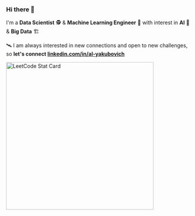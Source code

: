 ### Hi there 👋
I'm a **Data Scientist** 🕵️ & **Machine Learning Engineer** 👷 with interest in **AI** 🤖 & **Big Data** 🏗️

🛰️ I am always interested in new connections and open to new challenges, so **let's connect [linkedin.com/in/al-yakubovich](https://www.linkedin.com/in/al-yakubovich/)**




<!--
**al-yakubovich/al-yakubovich** is a ✨ _special_ ✨ repository because its `README.md` (this file) appears on your GitHub profile.
/ML/DL/NLP/CV/RL


https://github.com/ikatyang/emoji-cheat-sheet/blob/master/README.md

-->


<a href="https://github.com/KnlnKS/leetcode-stats">
  <img alt="LeetCode Stat Card" src="https://apu5rh8gxk.execute-api.us-east-1.amazonaws.com/default/leetcode-stats?username=KnlnKS" width="400"/>
</a>
